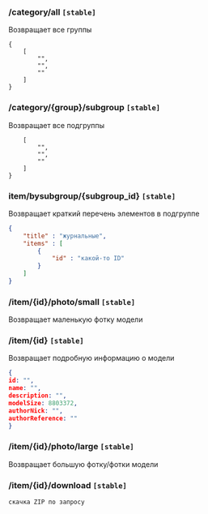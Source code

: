 ### /category/all `[stable]`
Возвращает все группы
``` 
{
    [
        "",
        "",
        ""
    ]
}
```

### /category/{group}/subgroup `[stable]`

Возвращает все подгруппы
```json{
    [
        "",
        "",
        ""
    ]
}
```

### item/bysubgroup/{subgroup_id} `[stable]`
Возвращает краткий перечень элементов в подгруппе
```json
{
    "title" : "журнальные",
    "items" : [
        {
            "id" : "какой-то ID"
        }
    ]
}
```

### /item/{id}/photo/small `[stable]`
Возвращает маленькую фотку модели

### /item/{id} `[stable]`
Возвращает подробную информацию о модели

``` json
{
id: "",
name: "",
description: "",
modelSize: 8803372,
authorNick: "",
authorReference: ""
}
```

### /item/{id}/photo/large `[stable]`
Возвращает большую фотку/фотки модели

### /item/{id}/download `[stable]`
```
скачка ZIP по запросу
```
